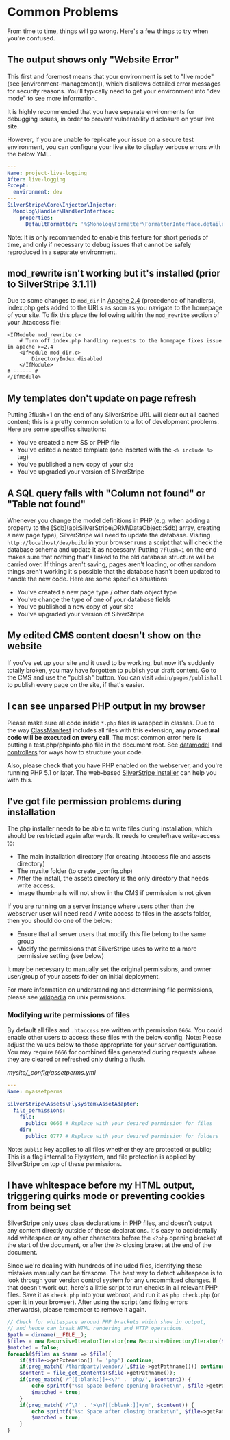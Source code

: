 # Common Problems

From time to time, things will go wrong.  Here's a few things to try when you're confused.

## The output shows only "Website Error"

This first and foremost means that your environment is set to "live mode" (see [environment-management]), which disallows
detailed error messages for security reasons. You'll typically need to get your environment into "dev mode" to see more
information.

It is highly recommended that you have separate environments for debugging issues, in order
to prevent vulnerability disclosure on your live site.

However, if you are unable to replicate your issue on a secure test environment, you can
configure your live site to display verbose errors with the below YML.

```yaml
---
Name: project-live-logging
After: live-logging
Except:
  environment: dev
---
SilverStripe\Core\Injector\Injector:
  Monolog\Handler\HandlerInterface:
    properties:
      DefaultFormatter: '%$Monolog\Formatter\FormatterInterface.detailed'
```

<div class="warning" markdown='1'>
Note: It is only recommended to enable this feature for short periods of time, and
only if necessary to debug issues that cannot be safely reproduced in a separate environment.
</div>

## mod_rewrite isn't working but it's installed (prior to SilverStripe 3.1.11)

Due to some changes to `mod_dir` in [Apache 2.4](http://httpd.apache.org/docs/current/mod/mod_dir.html#DirectoryCheckHandler)
(precedence of handlers), index.php gets added to the URLs as soon as you navigate to the homepage of your site.
To fix this place the following within the `mod_rewrite` section of your .htaccess file:

```
<IfModule mod_rewrite.c>
    # Turn off index.php handling requests to the homepage fixes issue in apache >=2.4
    <IfModule mod_dir.c>
        DirectoryIndex disabled
    </IfModule>
# ------ #
</IfModule>
```

## My templates don't update on page refresh

Putting ?flush=1 on the end of any SilverStripe URL will clear out all cached content; this is a pretty common solution
to a lot of development problems.  Here are some specifics situations:

*  You've created a new SS or PHP file
*  You've edited a nested template (one inserted with the `<% include %>` tag)
*  You've published a new copy of your site
*  You've upgraded your version of SilverStripe

## A SQL query fails with "Column not found" or "Table not found"

Whenever you change the model definitions in PHP (e.g. when adding a property to the [$db](api:SilverStripe\ORM\DataObject::$db) array,
creating a new page type), SilverStripe will need to update the database. Visiting `http://localhost/dev/build` in
your browser runs a script that will check the database schema and update it as necessary.  Putting `?flush=1` on the
end makes sure that nothing that's linked to the old database structure will be carried over.  If things aren't saving,
pages aren't loading, or other random things aren't working it's possible that the database hasn't been updated to
handle the new code.  Here are some specifics situations:

*  You've created a new page type / other data object type
*  You've change the type of one of your database fields
*  You've published a new copy of your site
*  You've upgraded your version of SilverStripe

## My edited CMS content doesn't show on the website

If you've set up your site and it used to be working, but now it's suddenly totally broken, you may have forgotten to
publish your draft content.  Go to the CMS and use the "publish" button.  You can visit `admin/pages/publishall` to publish
every page on the site, if that's easier.

## I can see unparsed PHP output in my browser

Please make sure all code inside `*.php` files is wrapped in classes. Due to the way [ClassManifest](api:SilverStripe\Core\Manifest\ClassManifest)
includes all files with this extension, any **procedural code will be executed on every call**. The most common error here
is putting a test.php/phpinfo.php file in the document root. See [datamodel](/developer_guides/model/data_model_and_orm) and [controllers](/developer_guides/controllers)
for ways how to structure your code.

Also, please check that you have PHP enabled on the webserver, and you're running PHP 5.1 or later.
The web-based [SilverStripe installer](/getting_started/installation) can help you with this.

## I've got file permission problems during installation

The php installer needs to be able to write files during installation, which should be restricted again afterwards. It
needs to create/have write-access to:

 * The main installation directory (for creating .htaccess file and assets directory)
 * The mysite folder (to create _config.php)
 * After the install, the assets directory is the only directory that needs write access.
 * Image thumbnails will not show in the CMS if permission is not given
 
If you are running on a server instance where users other than the webserver user will need
read / write access to files in the assets folder, then you should do one of the below:

 - Ensure that all server users that modify this file belong to the same group
 - Modify the permissions that SilverStripe uses to write to a more permissive setting (see below)

It may be necessary to manually set the original permissions, and owner user/group of your assets folder on
initial deployment.

For more information on understanding and determining file permissions, please see
[wikipedia](https://en.wikipedia.org/wiki/File_system_permissions#Traditional_Unix_permissions)
on unix permissions.

### Modifying write permissions of files

By default all files and `.htaccess` are written with permission `0664`.
You could enable other users to access these files with the below config.
Note: Please adjust the values below to those appropriate for your server configuration.
You may require `0666` for combined files generated during requests where they are cleared or refreshed only during a flush.

*mysite/_config/assetperms.yml*

```yaml
---
Name: myassetperms
---
SilverStripe\Assets\Flysystem\AssetAdapter:
  file_permissions:
    file:
      public: 0666 # Replace with your desired permission for files
    dir:
      public: 0777 # Replace with your desired permission for folders
```

Note: `public` key applies to all files whether they are protected or public; This is a flag internal to 
Flysystem, and file protection is applied by SilverStripe on top of these permissions.

## I have whitespace before my HTML output, triggering quirks mode or preventing cookies from being set

SilverStripe only uses class declarations in PHP files, and doesn't output any content
directly outside of these declarations. It's easy to accidentally add whitespace
or any other characters before the `<?php` opening bracket at the start of the document,
or after the `?>` closing braket at the end of the document.

Since we're dealing with hundreds of included files, identifying these mistakes manually can be tiresome.
The best way to detect whitespace is to look through your version control system for any uncommitted changes. 
If that doesn't work out, here's a little script to run checks in all relevant PHP files.
Save it as `check.php` into your webroot, and run it as `php check.php` (or open it in your browser).
After using the script (and fixing errors afterwards), please remember to remove it again.

```php
// Check for whitespace around PHP brackets which show in output,
// and hence can break HTML rendering and HTTP operations.
$path = dirname(__FILE__);
$files = new RecursiveIteratorIterator(new RecursiveDirectoryIterator($path), RecursiveIteratorIterator::SELF_FIRST);
$matched = false;
foreach($files as $name => $file){
    if($file->getExtension() != 'php') continue;
    if(preg_match('/thirdparty|vendor/',$file->getPathname())) continue;
    $content = file_get_contents($file->getPathname());
    if(preg_match('/^[[:blank:]]+<\?' . 'php/', $content)) {
        echo sprintf("%s: Space before opening bracket\n", $file->getPathname());
        $matched = true;
    }
    if(preg_match('/^\?' . '>\n?[[:blank:]]+/m', $content)) {
        echo sprintf("%s: Space after closing bracket\n", $file->getPathname());
        $matched = true;
    }
}
```
